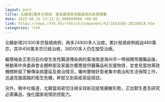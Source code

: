 ```yaml
---
layout: post
title: 北韓增2萬多宗發燒　黨高層就急性腸道病向民眾贈藥
date: 2022-06-18 13:11:21.000000000 +08:00
link: https://news.rthk.hk/rthk/ch/component/k2/1653586-20220618.htm
categories: rthk
---
```


北韓新增20300多宗發燒病例，再多24900多人治癒，累計發燒病例超過460萬宗，其中456萬多宗已經治癒，36000多人仍在接受治療。

繼領袖金正恩日前向發生急性腸道傳染病的黃海南道海州市一帶捐贈常備藥品後，勞動黨中央委員會全體幹部及家屬亦響應提供醫藥品和支援物資，並會見當地黨政機關幹部了解傳染病蔓延及救治情況，囑咐要做好患者集中救治和生活保障工作，迅速克服面臨的衛生危機，幹部又到染疫家庭探訪。

另外，朝中社報道，北韓當局密切注視全球新冠疫情擴散形勢，正加緊生產及研究必需藥品，強化國家疫情防控能力。
